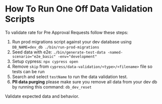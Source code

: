 # How To Run One Off Data Validation Scripts

To validate rate for Pre Approval Requests follow these steps:

1. Run prod migrations script against your dev database using ```DB_NAME=dev_db ./bin/run-prod-migrations```
2. Seed data with e2e: ```./bin/generate-test-data -named-scenario="e2e_basic" -env="development"```
3. Setup cypress: ```npx cypress open```
4. Remove ```skip``` from ```cypress/data-validation/<type>/<filename>``` file so tests can be run
5. Search and select ```testName``` to run the data validation test.
6. **PII data purging** please make sure you remove all data from your dev db by running this command: ```db_dev_reset```

Validate expected data and behavior.